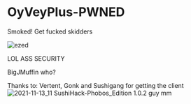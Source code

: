 # OyVeyPlus-PWNED
Smoked! Get fucked skidders

![ezed](https://user-images.githubusercontent.com/79189729/141689931-dbea4fae-81ac-4cff-8839-0ba7ee40371d.png)

LOL ASS SECURITY

BigJMuffin who? 

Thanks to: Vertent, Gonk and Sushigang for getting the client
![2021-11-13_11](https://user-images.githubusercontent.com/79189729/145679303-0738bec3-8193-4439-97ab-4316b3b5d2f1.png)
SushiHack-Phobos_Edition 1.0.2 guy mm
